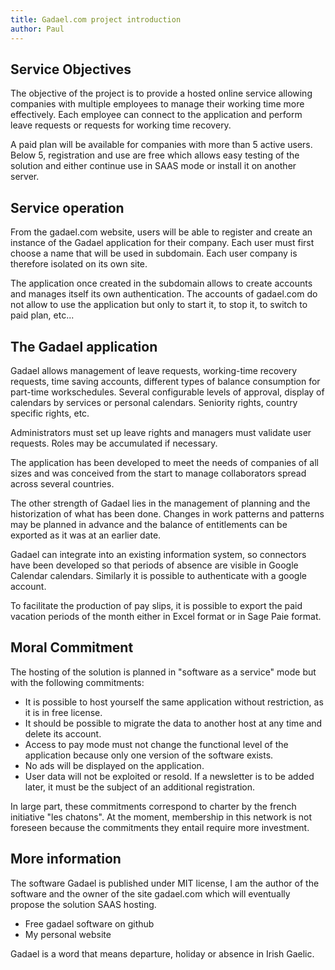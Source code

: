 ```yaml
---
title: Gadael.com project introduction
author: Paul
---
```



## Service Objectives

The objective of the project is to provide a hosted online service allowing companies with multiple employees to manage their working time more effectively. Each employee can connect to the application and perform leave requests or requests for working time recovery.

A paid plan will be available for companies with more than 5 active users. Below 5, registration and use are free which allows easy testing of the solution and either continue use in SAAS mode or install it on another server.

## Service operation

From the gadael.com website, users will be able to register and create an instance of the Gadael application for their company. Each user must first choose a name that will be used in subdomain. Each user company is therefore isolated on its own site.

The application once created in the subdomain allows to create accounts and manages itself its own authentication. The accounts of gadael.com do not allow to use the application but only to start it, to stop it, to switch to paid plan, etc...

## The Gadael application

Gadael allows management of leave requests, working-time recovery requests, time saving accounts, different types of balance consumption for part-time workschedules. Several configurable levels of approval, display of calendars by services or personal calendars. Seniority rights, country specific rights, etc.


Administrators must set up leave rights and managers must validate user requests. Roles may be accumulated if necessary.

The application has been developed to meet the needs of companies of all sizes and was conceived from the start to manage collaborators spread across several countries.

The other strength of Gadael lies in the management of planning and the historization of what has been done. Changes in work patterns and patterns may be planned in advance and the balance of entitlements can be exported as it was at an earlier date.

Gadael can integrate into an existing information system, so connectors have been developed so that periods of absence are visible in Google Calendar calendars. Similarly it is possible to authenticate with a google account.

To facilitate the production of pay slips, it is possible to export the paid vacation periods of the month either in Excel format or in Sage Paie format.


## Moral Commitment

The hosting of the solution is planned in "software as a service" mode but with the following commitments:

* It is possible to host yourself the same application without restriction, as it is in free license.
* It should be possible to migrate the data to another host at any time and delete its account.
* Access to pay mode must not change the functional level of the application because only one version of the software exists.
* No ads will be displayed on the application.
* User data will not be exploited or resold. If a newsletter is to be added later, it must be the subject of an additional registration.

In large part, these commitments correspond to charter by the french initiative "les chatons". At the moment, membership in this network is not foreseen because the commitments they entail require more investment.


## More information

The software Gadael is published under MIT license, I am the author of the software and the owner of the site gadael.com which will eventually propose the solution SAAS hosting.

* Free gadael software on github
* My personal website

Gadael is a word that means departure, holiday or absence in Irish Gaelic.
